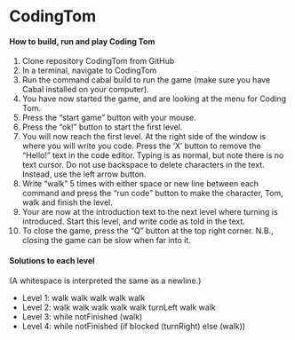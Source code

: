 # CodingTom
#### How to build, run and play Coding Tom
1. Clone repository CodingTom from GitHub
2. In a terminal, navigate to CodingTom
3. Run the command cabal build to run the game (make sure you have Cabal installed on your computer).
4. You have now started the game, and are looking at the menu for Coding Tom.
5. Press the “start game” button with your mouse.
6. Press the “ok!” button to start the first level.
7. You will now reach the first level. At the right side of the window is where you will write you code. Press the ‘X’ button to remove the “Hello!” text in the code editor. Typing is as normal, but note there is no text cursor. Do not use backspace to delete characters in the text. Instead, use the left arrow button. 
8. Write “walk” 5 times with either space or new line between each command and press the “run code” button to make the character, Tom, walk and finish the level. 
9. Your are now at the introduction text to the next level where turning is introduced. Start this level, and write code as told in the text.
10. To close the game, press the “Q” button at the top right corner. N.B., closing the game can be slow when far into it.

#### Solutions to each level
(A whitespace is interpreted the same as a newline.)
- Level 1: walk walk walk walk walk
- Level 2: walk walk walk walk walk turnLeft walk walk
- Level 3: while notFinished (walk)
- Level 4: while notFinished (if blocked (turnRight) else (walk))
